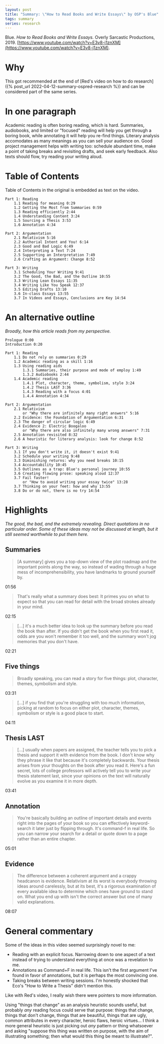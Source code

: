 ```yaml
---
layout: post
title: "Summary: \"How to Read Books and Write Essays\" by OSP's Blue"
tags: summary
series: research
---
```

Blue. *How to Read Books and Write Essays.* Overly Sarcastic Productions, 2019. [https://www.youtube.com/watch?v=E3v8-j1znXM](https://www.youtube.com/watch?v=E3v8-j1znXM).

# Why
This got recommended at the end of
[Red's video on how to do research]({% post_url 2022-04-12-summary-ospred-research %})
and can be considered part of the same series.

# In one paragraph
Academic reading is often boring reading, which is hard. Summaries, audiobooks, and limited or "focused" reading will help you get through a boring book, while annotating it will help you re-find things. Literary analysis accomodates as many  meanings as you can sell your audience on. Good project management helps with writing too: schedule abundant time, make a point of taking breaks and revisiting drafts, and seek early feedback. Also texts should flow, try reading your writing aloud.

# Table of Contents
Table of Contents in the original is embedded as text on the video.

```
Part 1: Reading
    1.1 Reading for meaning 0:29
    1.2 Getting the Most from Summaries 0:59
    1.3 Reading efficiently 2:44
    1.4 Understanding Content 3:24
    1.5 Sourcing a Thesis 3:53
    1.6 Annotation 4:34

Part 2: Argumentation
    2.1 Relativism 5:16
    2.2 Authorial Intent and You! 6:14
    2.3 Good and Bad Logic 6:49
    2.4 Interpreting a Text 7:24
    2.5 Supporting an Interpretation 7:49
    2.6 Crafting an Argument: Change 8:52

Part 3: Writing
    3.1 Scheduling Your Writing 9:41
    3.2 The Good, the Bad, and the Outline 10:55
    3.3 Writing Lean Essays 11:35
    3.4 Writing Like You Speak 12:37
    3.5 Editing Drafts 13:10
    3.6 In-class Essays 13:55
    3.7 In Videos and Essays, Conclusions are Key 14:54
```

# An alternative outline
*Broadly, how this article reads from my perspective.*

```
Prologue 0:00
Introduction 0:20

Part 1: Reading
    1.1 Do not rely on summaries 0:29
    1.2 Academic reading as a skill 1:16
    1.3 Using reading aids
        1.3.1 Summaries, their purpose and mode of employ 1:49
        1.3.2 Audiobooks 2:44
    1.4 Academic reading
        1.4.1 Plot, character, theme, symbolism, style 3:24
        1.4.2 Thesis LAST 3:36
        1.4.3 Reading with a focus 4:01
        1.4.4 Annotation 4:34

Part 2: Argumentation
    2.1 Relativism
        or "Why there are infinitely many right answers" 5:16
    2.2 Evidence: the Foundation of Argumentation 6:31
    2.3 The danger of circular logic 6:49
    2.4 Evidence 2: Electric Boogaloo
        or "Why there are also infinitely many wrong answers" 7:31
    2.5 Annotation revisited 8:32
    2.6 A heuristic for literary analysis: look for change 8:52

Part 3: Writing
    3.1 If you don't write it, it doesn't exist 9:41
    3.2 Schedule your writing 9:48
    3.3 Diminishing returns: why you need breaks 10:15
    3.4 Accountability 10:45
    3.5 Outlines as a trap: Blue's personal journey 10:55
    3.6 Creating flowing prose: speaking aloud 12:37
    3.7 Fail faster!
        or "How to avoid writing your essay twice" 13:28
    3.7 Thinking on your feet: how and why 13:55
    3.8 Do or do not, there is no try 14:54
```

# Highlights
*The good, the bad, and the extremely revealing. Direct quotations in no particular order. Some of these ideas may not be discussed at length, but it still seemed worthwhile to put them here.*

## Summaries
> [A summary] gives you a top-down view of the plot roadmap and the important points along the way, so instead of wading through a huge mess of incomprehensibility, you have landmarks to ground yourself by. 

01:56

> That's really what a summary does best: It primes you on what to expect so that you can read for detail with the broad strokes already in your mind. 

02:15

> [...] it's a much better idea to look up the summary before you read the book than after. If you didn't get the book when you first read it, odds are you won't remember it too well, and the summary won't jog memories that you don't have.

02:21

## Five things
> Broadly speaking, you can read a story for five things: plot, character, themes, symbolism and style.

03:31

> [...] if you find that you're struggling with too much information, picking at random to focus on either plot, character, themes, symbolism or style is a good place to start. 

04:11

## Thesis LAST
> [...] usually when papers are assigned, the teacher tells you to pick a thesis and support it with evidence from the book. I don't know why they phrase it like that because it's completely backwards. Your thesis arises from your thoughts on the book after you read it. Here's a fun secret, lots of college professors will actively tell you to write your thesis statement last, since your opinions on the text will naturally evolve as you examine it in more depth. 

03:41

## Annotation
>  You're basically building an outline of important details and events right into the pages of your book so you can effectively keyword-search it later just by flipping through. It's command-f in real life. So you can narrow your search for a detail or quote down to a page rather than an entire chapter.

05:01

## Evidence
> The difference between a coherent argument and a crappy headcanon is evidence. Relativism at its worst is everybody throwing ideas around carelessly, but at its best, it's a rigorous examination of every available idea to determine which ones have ground to stand on. What you end up with isn't the correct answer but one of many valid explanations.

08:07

# General commentary
Some of the ideas in this video seemed surprisingly novel to me:
- Reading with an explicit focus. Narrowing down to one aspect of a text instead of trying to understand everything at once was a revelation to me.
- Annotations as Command+F in real life. This isn't the first argument I've found in favor of annotations, but it is perhaps the most convincing one.
- Taking breaks between writing sessions. I'm honestly shocked that Eco's "How to Write a Thesis" didn't mention this.

Like with Red's video, I really wish there were pointers to more information.

Using "things that change" as an analysis heuristic sounds useful, but probably *any* reading focus could serve that purpose: things that change, things that don't change, things that are beautiful, things that are ugly, common attributes in every character, heroic flaws, heroic virtues... I think a more general heuristic is just picking out *any* pattern or thing whatsoever and asking "suppose this thing was written on purpose, with the aim of illustrating something; then what would this thing be meant to illustrate?".
